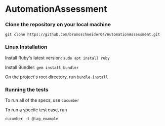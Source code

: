 # AutomationAssessment

### Clone the repository on your local machine
```git clone https://github.com/brunoschneider04/AutomationAssessment.git```

### Linux Installation

Install Ruby's latest version:
```sudo apt install ruby```

Install Bundler:
```gem install bundler```

On the project's root directory, run
```bundle install```

### Running the tests
To run all of the specs, use
```cucumber```

To run a specifc test case, run

```cucumber -t @tag_example```


